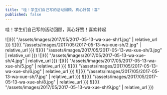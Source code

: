 ```yaml
---
title: "哇！学生们自己写的活动回顾，真心好赞！喜"
published: false
---
```

哇！学生们自己写的活动回顾，真心好赞！喜欢转起



![]({{ "/assets/images/2017/05/2017-05-13-wa-xue-sh/1.jpg" | relative_url }})
![]({{ "/assets/images/2017/05/2017-05-13-wa-xue-sh/2.jpg" | relative_url }})
![]({{ "/assets/images/2017/05/2017-05-13-wa-xue-sh/3.jpg" | relative_url }})
![]({{ "/assets/images/2017/05/2017-05-13-wa-xue-sh/4.jpg" | relative_url }})
![]({{ "/assets/images/2017/05/2017-05-13-wa-xue-sh/5.jpg" | relative_url }})
![]({{ "/assets/images/2017/05/2017-05-13-wa-xue-sh/6.jpg" | relative_url }})
![]({{ "/assets/images/2017/05/2017-05-13-wa-xue-sh/7.jpg" | relative_url }})
![]({{ "/assets/images/2017/05/2017-05-13-wa-xue-sh/8.jpg" | relative_url }})
![]({{ "/assets/images/2017/05/2017-05-13-wa-xue-sh/9.jpg" | relative_url }})
